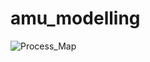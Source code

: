 # amu_modelling


![Process_Map](https://github.com/BeckyCrofts/amu_modelling/assets/26609637/c5b4fa00-9e38-4702-a008-8919bc986970)
